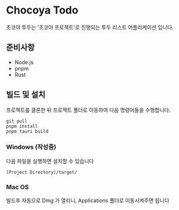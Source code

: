 # Chocoya Todo 
초코야 투두는 '초코야 프로젝트'로 진행되는 투두 리스트 어플리케이션 입니다.


## 준비사항
- Node.js
- pnpm
- Rust

## 빌드 및 설치
프로젝트를 클론한 뒤 프로젝트 폴더로 이동하여 다음 명령어들을 수행합니다.
```
git pull
pnpm install
pnpm tauri build
```

### Windows (작성중)
다음 파일을 실행하면 설치할 수 있습니다
```
(Project Directory)/target/
```

### Mac OS
빌드후 자동으로 Dmg 가 열리니, Applications 폴더로 이동시켜주면 됩니다
